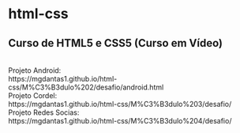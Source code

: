 # html-css
 <h2>Curso de HTML5 e CSS5 (Curso em Vídeo)</h2>
 <br>Projeto Android:
 <br><a></a>https://mgdantas1.github.io/html-css/M%C3%B3dulo%202/desafio/android.html</a>
 <br>Projeto Cordel:
 <br><a></a>https://mgdantas1.github.io/html-css/M%C3%B3dulo%203/desafio/</a>
 <br>Projeto Redes Socias:
 <br><a></a>https://mgdantas1.github.io/html-css/M%C3%B3dulo%204/desafio/</a>
